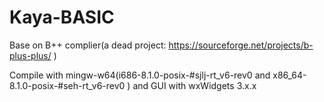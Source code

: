 # Kaya-BASIC
Base on B++ complier(a dead project: https://sourceforge.net/projects/b-plus-plus/ )

Compile with mingw-w64(i686-8.1.0-posix-#sjlj-rt_v6-rev0  and x86_64-8.1.0-posix-#seh-rt_v6-rev0  )
and GUI with wxWidgets 3.x.x


